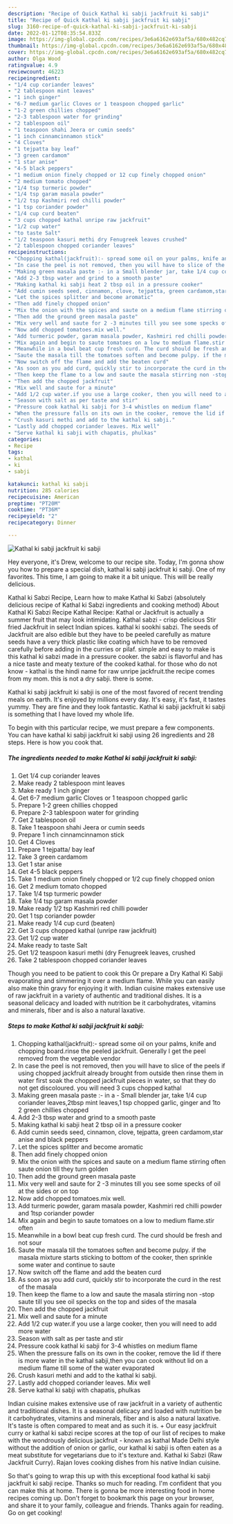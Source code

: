```yaml
---
description: "Recipe of Quick Kathal ki sabji jackfruit ki sabji"
title: "Recipe of Quick Kathal ki sabji jackfruit ki sabji"
slug: 3160-recipe-of-quick-kathal-ki-sabji-jackfruit-ki-sabji
date: 2022-01-12T08:35:54.833Z
image: https://img-global.cpcdn.com/recipes/3e6a6162e693af5a/680x482cq70/kathal-ki-sabji-jackfruit-ki-sabji-recipe-main-photo.jpg
thumbnail: https://img-global.cpcdn.com/recipes/3e6a6162e693af5a/680x482cq70/kathal-ki-sabji-jackfruit-ki-sabji-recipe-main-photo.jpg
cover: https://img-global.cpcdn.com/recipes/3e6a6162e693af5a/680x482cq70/kathal-ki-sabji-jackfruit-ki-sabji-recipe-main-photo.jpg
author: Olga Wood
ratingvalue: 4.9
reviewcount: 46223
recipeingredient:
- "1/4 cup coriander leaves"
- "2 tablespoon mint leaves"
- "1 inch ginger"
- "6-7 medium garlic Cloves or 1 teaspoon chopped garlic"
- "1-2 green chillies chopped"
- "2-3 tablespoon water for grinding"
- "2 tablespoon oil"
- "1 teaspoon shahi Jeera or cumin seeds"
- "1 inch cinnamcinnamon stick"
- "4 Cloves"
- "1 tejpatta bay leaf"
- "3 green cardamom"
- "1 star anise"
- "4-5 black peppers"
- "1 medium onion finely chopped or 12 cup finely chopped onion"
- "2 medium tomato chopped"
- "1/4 tsp turmeric powder"
- "1/4 tsp garam masala powder"
- "1/2 tsp Kashmiri red chilli powder"
- "1 tsp coriander powder"
- "1/4 cup curd beaten"
- "3 cups chopped kathal unripe raw jackfruit"
- "1/2 cup water"
- "to taste Salt"
- "1/2 teaspoon kasuri methi dry Fenugreek leaves crushed"
- "2 tablespoon chopped coriander leaves"
recipeinstructions:
- "Chopping kathal(jackfruit):- spread some oil on your palms, knife and chopping board.rinse the peeled jackfruit. Generally I get the peel removed from the vegetable vendor"
- "In case the peel is not removed, then you will have to slice of the peels if using chopped jackfruit already brought from outside then rinse them in water first soak the chopped jackfruit pieces in water, so that they do not get discoloured. you will need 3 cups chopped kathal"
- "Making green masala paste :- in a Small blender jar, take 1/4 cup coriander leaves,2tbsp mint leaves,1 tsp chopped garlic, ginger and 1to 2 green chillies chopped"
- "Add 2-3 tbsp water and grind to a smooth paste"
- "Making kathal ki sabji heat 2 tbsp oil in a pressure cooker"
- "Add cumin seeds seed, cinnamon, clove, tejpatta, green cardamom,star anise and black peppers"
- "Let the spices splitter and become aromatic"
- "Then add finely chopped onion"
- "Mix the onion with the spices and saute on a medium flame stirring often saute onion till they turn golden"
- "Then add the ground green masala paste"
- "Mix very well and saute for 2 -3 minutes till you see some specks of oil at the sides or on top"
- "Now add chopped tomatoes.mix well."
- "Add turmeric powder, garam masala powder, Kashmiri red chilli powder and 1tsp coriander powder"
- "Mix again and begin to saute tomatoes on a low to medium flame.stir often"
- "Meanwhile in a bowl beat cup fresh curd. The curd should be fresh and not sour"
- "Saute the masala till the tomatoes soften and become pulpy. if the masala mixture starts sticking to bottom of the cooker, then sprinkle some water and continue to saute"
- "Now switch off the flame and add the beaten curd"
- "As soon as you add curd, quickly stir to incorporate the curd in the rest of the masala"
- "Then keep the flame to a low and saute the masala stirring non -stop saute till you see oil specks on the top and sides of the masala"
- "Then add the chopped jackfruit"
- "Mix well and saute for a minute"
- "Add 1/2 cup water.if you use a large cooker, then you will need to add more water"
- "Season with salt as per taste and stir"
- "Pressure cook kathal ki sabji for 3-4 whistles on medium flame"
- "When the pressure falls on its own in the cooker, remove the lid if there is more water in the kathal sabji,then you can cook without lid on a medium flame till some of the water evaporated"
- "Crush kasuri methi and add to the kathal ki sabji."
- "Lastly add chopped coriander leaves. Mix well"
- "Serve kathal ki sabji with chapatis, phulkas"
categories:
- Recipe
tags:
- kathal
- ki
- sabji

katakunci: kathal ki sabji 
nutrition: 285 calories
recipecuisine: American
preptime: "PT20M"
cooktime: "PT36M"
recipeyield: "2"
recipecategory: Dinner

---
```



![Kathal ki sabji jackfruit ki sabji](https://img-global.cpcdn.com/recipes/3e6a6162e693af5a/680x482cq70/kathal-ki-sabji-jackfruit-ki-sabji-recipe-main-photo.jpg)

Hey everyone, it's Drew, welcome to our recipe site. Today, I'm gonna show you how to prepare a special dish, kathal ki sabji jackfruit ki sabji. One of my favorites. This time, I am going to make it a bit unique. This will be really delicious.

Kathal ki Sabzi Recipe, Learn how to make Kathal ki Sabzi (absolutely delicious recipe of Kathal ki Sabzi ingredients and cooking method) About Kathal Ki Sabzi Recipe Kathal Recipe: Kathal or Jackfruit is actually a summer fruit that may look intimidating. Kathal sabzi - crisp delicious Stir fried Jackfruit in select Indian spices. kathal ki sookhi sabzi. The seeds of Jackfruit are also edible but they have to be peeled carefully as mature seeds have a very thick plastic like coating which have to be removed carefully before adding in the curries or pilaf. simple and easy to make is this kathal ki sabzi made in a pressure cooker. the sabzi is flavorful and has a nice taste and meaty texture of the cooked kathal. for those who do not know - kathal is the hindi name for raw unripe jackfruit.the recipe comes from my mom. this is not a dry sabji. there is some.

Kathal ki sabji jackfruit ki sabji is one of the most favored of recent trending meals on earth. It's enjoyed by millions every day. It's easy, it's fast, it tastes yummy. They are fine and they look fantastic. Kathal ki sabji jackfruit ki sabji is something that I have loved my whole life.


To begin with this particular recipe, we must prepare a few components. You can have kathal ki sabji jackfruit ki sabji using 26 ingredients and 28 steps. Here is how you cook that.

<!--inarticleads1-->

##### The ingredients needed to make Kathal ki sabji jackfruit ki sabji:

1. Get 1/4 cup coriander leaves
1. Make ready 2 tablespoon mint leaves
1. Make ready 1 inch ginger
1. Get 6-7 medium garlic Cloves or 1 teaspoon chopped garlic
1. Prepare 1-2 green chillies chopped
1. Prepare 2-3 tablespoon water for grinding
1. Get 2 tablespoon oil
1. Take 1 teaspoon shahi Jeera or cumin seeds
1. Prepare 1 inch cinnamcinnamon stick
1. Get 4 Cloves
1. Prepare 1 tejpatta/ bay leaf
1. Take 3 green cardamom
1. Get 1 star anise
1. Get 4-5 black peppers
1. Take 1 medium onion finely chopped or 1/2 cup finely chopped onion
1. Get 2 medium tomato chopped
1. Take 1/4 tsp turmeric powder
1. Take 1/4 tsp garam masala powder
1. Make ready 1/2 tsp Kashmiri red chilli powder
1. Get 1 tsp coriander powder
1. Make ready 1/4 cup curd (beaten)
1. Get 3 cups chopped kathal (unripe raw jackfruit)
1. Get 1/2 cup water
1. Make ready to taste Salt
1. Get 1/2 teaspoon kasuri methi (dry Fenugreek leaves, crushed
1. Take 2 tablespoon chopped coriander leaves


Though you need to be patient to cook this Or prepare a Dry Kathal Ki Sabji evaporating and simmering it over a medium flame. While you can easily also make thin gravy for enjoying it with. Indian cuisine makes extensive use of raw jackfruit in a variety of authentic and traditional dishes. It is a seasonal delicacy and loaded with nutrition be it carbohydrates, vitamins and minerals, fiber and is also a natural laxative. 

<!--inarticleads2-->

##### Steps to make Kathal ki sabji jackfruit ki sabji:

1. Chopping kathal(jackfruit):- spread some oil on your palms, knife and chopping board.rinse the peeled jackfruit. Generally I get the peel removed from the vegetable vendor
1. In case the peel is not removed, then you will have to slice of the peels if using chopped jackfruit already brought from outside then rinse them in water first soak the chopped jackfruit pieces in water, so that they do not get discoloured. you will need 3 cups chopped kathal
1. Making green masala paste :- in a - Small blender jar, take 1/4 cup coriander leaves,2tbsp mint leaves,1 tsp chopped garlic, ginger and 1to 2 green chillies chopped
1. Add 2-3 tbsp water and grind to a smooth paste
1. Making kathal ki sabji heat 2 tbsp oil in a pressure cooker
1. Add cumin seeds seed, cinnamon, clove, tejpatta, green cardamom,star anise and black peppers
1. Let the spices splitter and become aromatic
1. Then add finely chopped onion
1. Mix the onion with the spices and saute on a medium flame stirring often saute onion till they turn golden
1. Then add the ground green masala paste
1. Mix very well and saute for 2 -3 minutes till you see some specks of oil at the sides or on top
1. Now add chopped tomatoes.mix well.
1. Add turmeric powder, garam masala powder, Kashmiri red chilli powder and 1tsp coriander powder
1. Mix again and begin to saute tomatoes on a low to medium flame.stir often
1. Meanwhile in a bowl beat cup fresh curd. The curd should be fresh and not sour
1. Saute the masala till the tomatoes soften and become pulpy. if the masala mixture starts sticking to bottom of the cooker, then sprinkle some water and continue to saute
1. Now switch off the flame and add the beaten curd
1. As soon as you add curd, quickly stir to incorporate the curd in the rest of the masala
1. Then keep the flame to a low and saute the masala stirring non -stop saute till you see oil specks on the top and sides of the masala
1. Then add the chopped jackfruit
1. Mix well and saute for a minute
1. Add 1/2 cup water.if you use a large cooker, then you will need to add more water
1. Season with salt as per taste and stir
1. Pressure cook kathal ki sabji for 3-4 whistles on medium flame
1. When the pressure falls on its own in the cooker, remove the lid if there is more water in the kathal sabji,then you can cook without lid on a medium flame till some of the water evaporated
1. Crush kasuri methi and add to the kathal ki sabji.
1. Lastly add chopped coriander leaves. Mix well
1. Serve kathal ki sabji with chapatis, phulkas


Indian cuisine makes extensive use of raw jackfruit in a variety of authentic and traditional dishes. It is a seasonal delicacy and loaded with nutrition be it carbohydrates, vitamins and minerals, fiber and is also a natural laxative. It&#39;s taste is often compared to meat and as such it is. + Our easy jackfruit curry or kathal ki sabzi recipe scores at the top of our list of recipes to make with the wondrously delicious jackfruit - known as kathal Made Delhi style without the addition of onion or garlic, our kathal ki sabji is often eaten as a meat substitute for vegetarians due to it&#39;s texture and. Kathal ki Sabzi (Raw Jackfruit Curry). Rajan loves cooking dishes from his native Indian cuisine. 

So that's going to wrap this up with this exceptional food kathal ki sabji jackfruit ki sabji recipe. Thanks so much for reading. I'm confident that you can make this at home. There is gonna be more interesting food in home recipes coming up. Don't forget to bookmark this page on your browser, and share it to your family, colleague and friends. Thanks again for reading. Go on get cooking!
